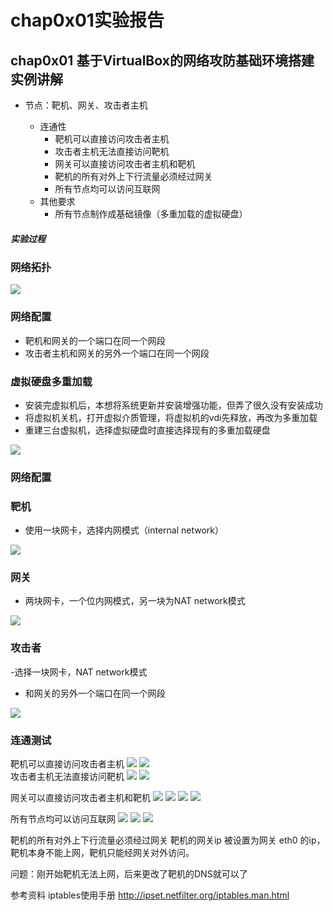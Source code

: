 # chap0x01实验报告

## chap0x01 基于VirtualBox的网络攻防基础环境搭建实例讲解 
    
 - 节点：靶机、网关、攻击者主机
    
    - 连通性
        - 靶机可以直接访问攻击者主机
        - 攻击者主机无法直接访问靶机
        - 网关可以直接访问攻击者主机和靶机
        - 靶机的所有对外上下行流量必须经过网关
        - 所有节点均可以访问互联网
    - 其他要求
        - 所有节点制作成基础镜像（多重加载的虚拟硬盘）
        
        

##### 实验过程

### 网络拓扑

![](https://github.com/CUCCS/2018-NS-Public-PWHL/blob/NS_chap0x01/chap0x01%E6%88%AA%E5%9B%BE/%E7%BD%91%E7%BB%9C%E6%8B%93%E6%89%91.png)

### 网络配置

- 靶机和网关的一个端口在同一个网段
- 攻击者主机和网关的另外一个端口在同一个网段


### 虚拟硬盘多重加载

- 安装完虚拟机后，本想将系统更新并安装增强功能，但弄了很久没有安装成功
- 将虚拟机关机，打开虚拟介质管理，将虚拟机的vdi先释放，再改为多重加载  
 - 重建三台虚拟机，选择虚拟硬盘时直接选择现有的多重加载硬盘
    
![](https://github.com/CUCCS/2018-NS-Public-PWHL/blob/NS_chap0x01/chap0x01%E6%88%AA%E5%9B%BE/2.png)

### 网络配置

### 靶机

- 使用一块网卡，选择内网模式（internal network）

![](https://github.com/CUCCS/2018-NS-Public-PWHL/blob/NS_chap0x01/chap0x01%E6%88%AA%E5%9B%BE/%E9%9D%B6%E6%9C%BAip%E9%85%8D%E7%BD%AE.png)


### 网关
    
- 两块网卡，一个位内网模式，另一块为NAT network模式

![](https://github.com/CUCCS/2018-NS-Public-PWHL/blob/NS_chap0x01/chap0x01%E6%88%AA%E5%9B%BE/%E7%BD%91%E5%85%B3ip%E9%85%8D%E7%BD%AE.png)

### 攻击者

 -选择一块网卡，NAT network模式
 - 和网关的另外一个端口在同一个网段

![](https://github.com/CUCCS/2018-NS-Public-PWHL/blob/NS_chap0x01/chap0x01%E6%88%AA%E5%9B%BE/%E6%94%BB%E5%87%BB%E8%80%85ip%E9%85%8D%E7%BD%AE.png)

### 连通测试

 靶机可以直接访问攻击者主机 
![](https://github.com/CUCCS/2018-NS-Public-PWHL/blob/NS_chap0x01/chap0x01%E6%88%AA%E5%9B%BE/%E9%9D%B6%E6%9C%BAping%E6%94%BB%E5%87%BB%E8%80%85%E4%B8%BB%E6%9C%BA.png)
![](https://github.com/CUCCS/2018-NS-Public-PWHL/blob/NS_chap0x01/chap0x01%E6%88%AA%E5%9B%BE/%E9%9D%B6%E6%9C%BAping%E6%94%BB%E5%87%BB%E8%80%85%E7%9B%91%E5%90%AC.png)  
攻击者主机无法直接访问靶机
![](https://github.com/CUCCS/2018-NS-Public-PWHL/blob/NS_chap0x01/chap0x01%E6%88%AA%E5%9B%BE/%E6%94%BB%E5%87%BB%E8%80%85ping%E9%9D%B6%E6%9C%BA.png)
![](https://github.com/CUCCS/2018-NS-Public-PWHL/blob/NS_chap0x01/chap0x01%E6%88%AA%E5%9B%BE/%E6%94%BB%E5%87%BB%E8%80%85ping%E9%9D%B6%E6%9C%BA%E7%9B%91%E5%90%AC.png)


网关可以直接访问攻击者主机和靶机
![](https://github.com/CUCCS/2018-NS-Public-PWHL/blob/NS_chap0x01/chap0x01%E6%88%AA%E5%9B%BE/%E7%BD%91%E5%85%B3ping%E6%94%BB%E5%87%BB%E8%80%85.png)
![](https://github.com/CUCCS/2018-NS-Public-PWHL/blob/NS_chap0x01/chap0x01%E6%88%AA%E5%9B%BE/%E7%BD%91%E5%85%B3ping%E6%94%BB%E5%87%BB%E8%80%85%E7%9B%91%E5%90%AC.png)
![](https://github.com/CUCCS/2018-NS-Public-PWHL/blob/NS_chap0x01/chap0x01%E6%88%AA%E5%9B%BE/%E7%BD%91%E5%85%B3ping%E9%9D%B6%E6%9C%BA.png)
![](https://github.com/CUCCS/2018-NS-Public-PWHL/blob/NS_chap0x01/chap0x01%E6%88%AA%E5%9B%BE/%E7%BD%91%E5%85%B3ping%E9%9D%B6%E6%9C%BA%E7%9B%91%E5%90%AC.png)

所有节点均可以访问互联网
![](https://github.com/CUCCS/2018-NS-Public-PWHL/blob/NS_chap0x01/chap0x01%E6%88%AA%E5%9B%BE/%E6%94%BB%E5%87%BB%E8%80%85%E5%8F%AF%E4%B8%8A%E7%BD%91.png)
![](https://github.com/CUCCS/2018-NS-Public-PWHL/blob/NS_chap0x01/chap0x01%E6%88%AA%E5%9B%BE/%E7%BD%91%E5%85%B3%E5%8F%AF%E4%B8%8A%E7%BD%91.png)
![](https://github.com/CUCCS/2018-NS-Public-PWHL/blob/NS_chap0x01/chap0x01%E6%88%AA%E5%9B%BE/%E9%9D%B6%E6%9C%BA%E8%83%BD%E4%B8%8A%E7%BD%91.png)

靶机的所有对外上下行流量必须经过网关 靶机的网关ip 被设置为网关 eth0 的ip，靶机本身不能上网，靶机只能经网关对外访问。

问题：刚开始靶机无法上网，后来更改了靶机的DNS就可以了

参考资料 iptables使用手册 http://ipset.netfilter.org/iptables.man.html
